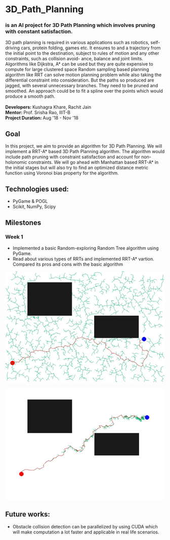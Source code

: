 # 3D_Path_Planning
### is an AI project for 3D Path Planning which involves pruning with constant satisfaction.
3D path planning is required in various applications such as robotics, self-driving cars,
protein folding, games etc. It ensures to and a trajectory from the initial point to the
destination, subject to rules of motion and any other constraints, such as collision avoid-
ance, balance and joint limits.<br>
Algorithms like Dijkstra, A* can be used but they are quite expensive to compute for
large clustered space Random sampling based planning algorithm like RRT can solve
motion planning problem while also taking the differential constraint into consideration.
But the paths so produced are jagged, with several unnecessary branches. They need
to be pruned and smoothed. An approach could be to fit a spline over the points which
would produce a smooth path.<br>
<br>
<b> Developers: </b> Kushagra Khare, Rachit Jain <br>
<b> Mentor: </b> Prof. Srisha Rao, IIIT-B <br>
<b> Project Duration: </b> Aug '18 - Nov '18 <br>

## Goal
In this project, we aim to provide an algorithm for 3D Path Planning. We will implement a 
RRT-A* based 3D Path Planning algorithm. The algorithm would include path pruning with 
constraint satisfaction and account for non-holonomic constraints. We will go ahead with 
Manhattan based RRT-A* in the initial stages but will also try to find an optimized distance 
metric function using Voronoi bias property for the algorithm.

## Technologies used:
<ul>
<li>PyGame & POGL</li>
<li>Scikit, NumPy, Scipy</li>
</ul>

## Milestones
### Week 1
<ul>
<li>Implemented a basic Random-exploring Random Tree algorithm using PyGame.</li>
<li>Read about various types of RRTs and implemented RRT-A* vartion. Compared its pros and 
cons with the basic algorithm</li>
</ul>

![RRT](Screenshots/RRT.JPG)

![RRT-A*](Screenshots/RRT-A_Star.JPG)


## Future works:
<ul>
<li>Obstacle collision detection can be parallelized by using CUDA which will make computation a lot faster and applicable in real life scenarios.
</ul> 
